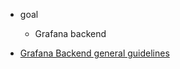 * goal
  * Grafana backend 

* [Grafana Backend general guidelines](/grafana/contribute/backend/README.md)
